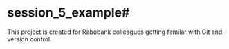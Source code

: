 # session_5_example#
This project is created for Rabobank colleagues getting familar with Git and version control.

